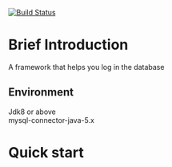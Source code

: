 [![Build Status](https://travis-ci.org/HankXV/Limitart.svg?branch=master)](https://travis-ci.org/HankXV/Limitart)
# Brief Introduction
A framework that helps you log in the database
## Environment
Jdk8 or above<br>
mysql-connector-java-5.x
# Quick start